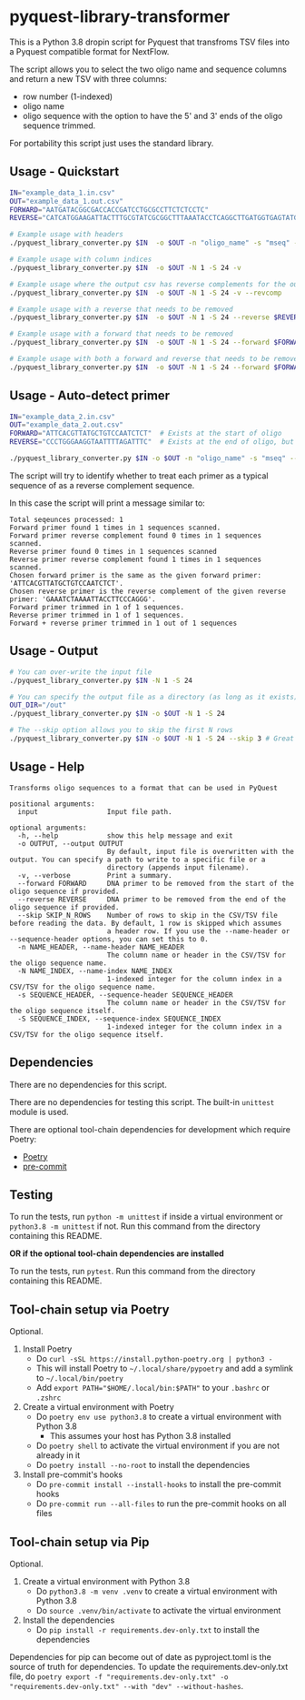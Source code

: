 # pyquest-library-transformer

This is a Python 3.8 dropin script for Pyquest that transfroms TSV files into a Pyquest compatible format for NextFlow.

The script allows you to select the two oligo name and sequence columns and return a new TSV with three columns:
- row number (1-indexed)
- oligo name
- oligo sequence
with the option to have the 5' and 3' ends of the oligo sequence trimmed.

For portability this script just uses the standard library.

## Usage - Quickstart

```bash
IN="example_data_1.in.csv"
OUT="example_data_1.out.csv"
FORWARD="AATGATACGGCGACCACCGATCCTGCGCCTTCTCTCCTC"
REVERSE="CATCATGGAAGATTACTTTGCGTATCGCGGCTTTAAATACCTCAGGCTTGATGGTGAGTATGAGCCAGTGAGGCGTTTCTTACAGGGTTTTGTTGTTGTGGCTCGTATGCCGTCTTCTGCTTG"

# Example usage with headers
./pyquest_library_converter.py $IN  -o $OUT -n "oligo_name" -s "mseq" --skip 0 -v

# Example usage with column indices
./pyquest_library_converter.py $IN  -o $OUT -N 1 -S 24 -v

# Example usage where the output csv has reverse complements for the output sequence
./pyquest_library_converter.py $IN  -o $OUT -N 1 -S 24 -v --revcomp

# Example usage with a reverse that needs to be removed
./pyquest_library_converter.py $IN  -o $OUT -N 1 -S 24 --reverse $REVERSE -v

# Example usage with a forward that needs to be removed
./pyquest_library_converter.py $IN  -o $OUT -N 1 -S 24 --forward $FORWARD -v

# Example usage with both a forward and reverse that needs to be removed
./pyquest_library_converter.py $IN  -o $OUT -N 1 -S 24 --forward $FORWARD --reverse $REVERSE -v
```

## Usage - Auto-detect primer
```bash
IN="example_data_2.in.csv"
OUT="example_data_2.out.csv"
FORWARD="ATTCACGTTATGCTGTCCAATCTCT"  # Exists at the start of oligo
REVERSE="CCCTGGGAAGGTAATTTTAGATTTC"  # Exists at the end of oligo, but as reverse compliment

./pyquest_library_converter.py $IN -o $OUT -n "oligo_name" -s "mseq" --skip 0 -v --forward $FORWARD --reverse $REVERSE
```
The script will try to identify whether to treat each primer as a typical sequence of as a reverse complement sequence.

In this case the script will print a message similar to:
```
Total seqeunces processed: 1
Forward primer found 1 times in 1 sequences scanned.
Forward primer reverse complement found 0 times in 1 sequences scanned.
Reverse primer found 0 times in 1 sequences scanned
Reverse primer reverse complement found 1 times in 1 sequences scanned.
Chosen forward primer is the same as the given forward primer: 'ATTCACGTTATGCTGTCCAATCTCT'.
Chosen reverse primer is the reverse complement of the given reverse primer: 'GAAATCTAAAATTACCTTCCCAGGG'.
Forward primer trimmed in 1 of 1 sequences.
Reverse primer trimmed in 1 of 1 sequences.
Forward + reverse primer trimmed in 1 out of 1 sequences
```
## Usage - Output

```bash
# You can over-write the input file
./pyquest_library_converter.py $IN -N 1 -S 24

# You can specify the output file as a directory (as long as it exists)
OUT_DIR="/out"
./pyquest_library_converter.py $IN -o $OUT -N 1 -S 24

# The --skip option allows you to skip the first N rows
./pyquest_library_converter.py $IN -o $OUT -N 1 -S 24 --skip 3 # Great for skipping comment and hearder rows
```

## Usage - Help

```
Transforms oligo sequences to a format that can be used in PyQuest

positional arguments:
  input                 Input file path.

optional arguments:
  -h, --help            show this help message and exit
  -o OUTPUT, --output OUTPUT
                        By default, input file is overwritten with the output. You can specify a path to write to a specific file or a
                        directory (appends input filename).
  -v, --verbose         Print a summary.
  --forward FORWARD     DNA primer to be removed from the start of the oligo sequence if provided.
  --reverse REVERSE     DNA primer to be removed from the end of the oligo sequence if provided.
  --skip SKIP_N_ROWS    Number of rows to skip in the CSV/TSV file before reading the data. By default, 1 row is skipped which assumes
                        a header row. If you use the --name-header or --sequence-header options, you can set this to 0.
  -n NAME_HEADER, --name-header NAME_HEADER
                        The column name or header in the CSV/TSV for the oligo sequence name.
  -N NAME_INDEX, --name-index NAME_INDEX
                        1-indexed integer for the column index in a CSV/TSV for the oligo sequence name.
  -s SEQUENCE_HEADER, --sequence-header SEQUENCE_HEADER
                        The column name or header in the CSV/TSV for the oligo sequence itself.
  -S SEQUENCE_INDEX, --sequence-index SEQUENCE_INDEX
                        1-indexed integer for the column index in a CSV/TSV for the oligo sequence itself.
```

## Dependencies

There are no dependencies for this script.

There are no dependencies for testing this script. The built-in `unittest` module is used.

There are optional tool-chain dependencies for development which require Poetry:
- [Poetry](https://python-poetry.org/docs/#installation)
- [pre-commit](https://pre-commit.com/#install)

## Testing
To run the tests, run `python -m unittest` if inside a virtual environment or `python3.8 -m unittest` if not. Run this command from the directory containing this README.

**OR if the optional tool-chain dependencies are installed**

To run the tests, run `pytest`. Run this command from the directory containing this README.



## Tool-chain setup via Poetry
Optional.

1. Install Poetry
    - Do `curl -sSL https://install.python-poetry.org | python3 -`
    - This will install Poetry to `~/.local/share/pypoetry` and add a symlink to `~/.local/bin/poetry`
    - Add `export PATH="$HOME/.local/bin:$PATH"` to your `.bashrc` or `.zshrc`
2. Create a virtual environment with Poetry
    - Do `poetry env use python3.8` to create a virtual environment with Python 3.8
        - This assumes your host has Python 3.8 installed
    - Do `poetry shell` to activate the virtual environment if you are not already in it
    - Do `poetry install --no-root` to install the dependencies
3. Install pre-commit's hooks
    - Do `pre-commit install --install-hooks` to install the pre-commit hooks
    - Do `pre-commit run --all-files` to run the pre-commit hooks on all files

## Tool-chain setup via Pip
Optional.

1. Create a virtual environment with Python 3.8
    - Do `python3.8 -m venv .venv` to create a virtual environment with Python 3.8
    - Do `source .venv/bin/activate` to activate the virtual environment
2. Install the dependencies
    - Do `pip install -r requirements.dev-only.txt` to install the dependencies

Dependencies for pip can become out of date as pyproject.toml is the source of
truth for dependencies. To update the requirements.dev-only.txt file, do
`poetry export -f "requirements.dev-only.txt" -o "requirements.dev-only.txt" --with "dev" --without-hashes`.
